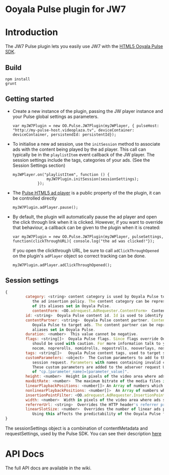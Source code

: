 # Ooyala Pulse plugin for JW7


# Introduction
The JW7 Pulse plugin lets you easily use JW7 with the [HTML5 Ooyala Pulse SDK](http://pulse-sdks.ooyala.com).


## Build
    npm install
    grunt

## Getting started

* Create a new instance of the plugin, passing the JW player instance and your Pulse global settings as parameters.

    ```
    var myJW7Plugin = new OO.Pulse.JW7Plugin(myJWPlayer, { pulseHost: "http://my-pulse-host.videoplaza.tv", deviceContainer: deviceContainer, persistendId: persistentId});
    ```

* To initialise a new ad session, use the `initSession` method to associate ads with the content being played by the ad player. This call can typically be in the `playlistItem` event callback of the JW player. The session settings include the tags, categories of your ads. (See the Session Settings section)
 
     ```
     myJWPlayer.on("playlistItem", function () {
                    myJW7Plugin.initSession(sessionSettings);
                });
     ```

* The [Pulse HTML5 ad player](http://pulse-sdks.ooyala.com/pulse-html5/latest/OO.Pulse.AdPlayerController.html) is a public property of the the plugin, it can be controlled directly
    ```
    myJW7Plugin.adPlayer.pause();
    ```
    
* By default, the plugin will automatically pause the ad player and open the click through link when it is clicked. However, if you want to override that behaviour, a callback can be given
to the plugin when it is created:
    ```
    var myJW7Plugin = new OO.Pulse.JW7Plugin(myJWPlayer, pulseSettings, function(clickThroughURL){ console.log("the ad was clicked!"});
    ```
    If you open the clickthrough URL, be sure to call `adClickThroughOpened` on the plugin's `adPlayer` object so correct tracking can be done.
    ```
    myJW7Plugin.adPlayer.adClickThroughOpened();
    ```
## Session settings

```javascript
{
         category: <string> content category is used by Ooyala Pulse to target ads and determine
            the ad insertion policy. The content category can be represented by either its unique id or one
            of its aliases set in Ooyala Pulse.
            contentForm: <OO.adrequest.AdRequester.ContentForm>  Content form is used to determine the ad insertion policy.
         id: <string>  Ooyala Pulse content id. Id is used to identify the content to 3rd parties.
         contentPartner: <string>  Ooyala Pulse content partner. Content partners can be used by
            Ooyala Pulse to target ads. The content partner can be represented by either its unique id or one of its
            aliases set in Ooyala Pulse.
         duration: <number>  This value cannot be negative.
         flags: <string[]>  Ooyala Pulse flags. Since flags override Ooyala Pulse's ad insertion policy, they
            should be used with caution. For more information talk to your contact at Ooyala. Supported flags:
            nocom, noprerolls, nomidrolls, nopostrolls, nooverlays, noskins.
         tags: <string[]>   Ooyala Pulse content tags, used to target specific ads.
         customParameters: <object>  The Custom parameters to add to the
            session request. Parameters with names containing invalid characters are omitted.
            These custom parameters are added to the adserver request URL in the style
            of "cp.[parameter_name]=[parameter_value]".
         height: <number>  Height in pixels of the video area where ads should be shown.
         maxBitRate: <number>  The maximum bitrate of the media files in the ad response.
         linearPlaybackPositions: <number[]> An Array of numbers which define at what points in time linear ads should be shown.
         nonlinearPlaybackPositions: <number[]>  An Array of numbers which define at what points in time non-linear ads should be shown.
         insertionPointFilter: <OO.adrequest.AdRequester.InsertionPointType>  If not set, the request is for every kind of insertion point. If set, only the types provided are requested.
         width: <number>  Width in pixels of the video area where ads should be shown.
         referrerUrl: <string>  Overrides the HTTP header's referrer property.
         linearSlotSize: <number>  Overrides the number of linear ads per slot.
            Using this affects the predictability of the Ooyala Pulse forecast functionality. Use with caution.
}
```

The sessionSettings object is a combination of contentMetadata and requestSettings, used by the Pulse SDK. You can see their description [here](http://pulse-sdks.ooyala.com/pulse-html5/latest/OO.Pulse.html)
# API Docs
The full API docs are available in the wiki.